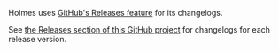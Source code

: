 Holmes uses [GitHub's Releases feature](https://github.com/blog/1547-release-your-software) for its changelogs.

See [the Releases section of this GitHub project](https://github.com/haroenv/holmes/releases) for changelogs for each release version.
